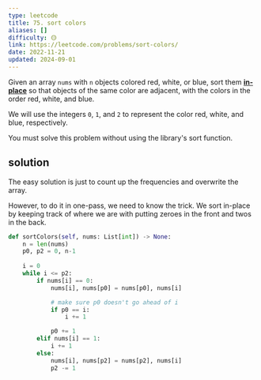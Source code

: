 ```yaml
---
type: leetcode
title: 75. sort colors
aliases: []
difficulty: 🟡
link: https://leetcode.com/problems/sort-colors/
date: 2022-11-21
updated: 2024-09-01
---
```


Given an array `nums` with `n` objects colored red, white, or blue, sort them **[in-place](https://en.wikipedia.org/wiki/In-place_algorithm)** so that objects of the same color are adjacent, with the colors in the order red, white, and blue.

We will use the integers `0`, `1`, and `2` to represent the color red, white, and blue, respectively.

You must solve this problem without using the library's sort function.

## solution

The easy solution is just to count up the frequencies and overwrite the array.

However, to do it in one-pass, we need to know the trick. We sort in-place by keeping track of where we are with putting zeroes in the front and twos in the back.

```python
def sortColors(self, nums: List[int]) -> None:
	n = len(nums)
	p0, p2 = 0, n-1
	  
	i = 0
	while i <= p2:
		if nums[i] == 0:
			nums[i], nums[p0] = nums[p0], nums[i]

			# make sure p0 doesn't go ahead of i
			if p0 == i:
				i += 1

			p0 += 1
		elif nums[i] == 1:
			i += 1
		else:
			nums[i], nums[p2] = nums[p2], nums[i]
			p2 -= 1
```
